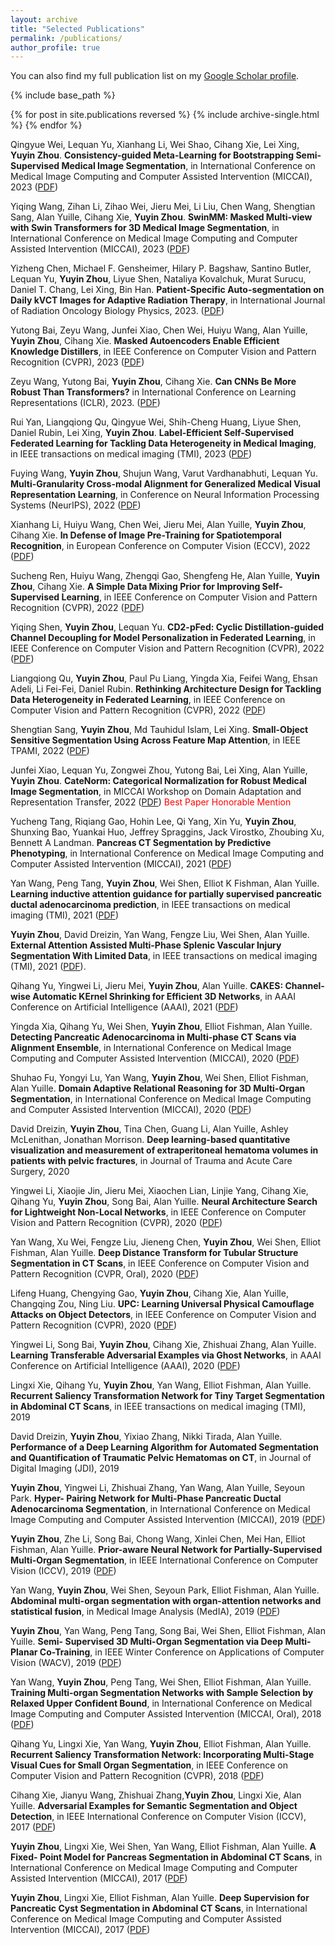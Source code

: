 ```yaml
---
layout: archive
title: "Selected Publications"
permalink: /publications/
author_profile: true
---
```

You can also find my full publication list on my [Google Scholar profile](https://scholar.google.com/citations?user=eiqVLC0AAAAJ&hl=en).


{% include base_path %}

{% for post in site.publications reversed %}
  {% include archive-single.html %}
{% endfor %}


Qingyue Wei, Lequan Yu, Xianhang Li, Wei Shao, Cihang Xie, Lei Xing, **Yuyin Zhou**. **Consistency-guided Meta-Learning for Bootstrapping Semi-Supervised Medical Image Segmentation**, in International Conference on Medical Image Computing and Computer Assisted Intervention (MICCAI), 2023 ([PDF](https://arxiv.org/pdf/2307.11604.pdf))

Yiqing Wang, Zihan Li, Zihao Wei, Jieru Mei, Li Liu, Chen Wang, Shengtian Sang, Alan Yuille, Cihang Xie, **Yuyin Zhou**. **SwinMM: Masked Multi-view with Swin Transformers for 3D Medical Image Segmentation**, in International Conference on Medical Image Computing and Computer Assisted Intervention
(MICCAI), 2023 ([PDF](https://arxiv.org/pdf/2307.12591.pdf))

Yizheng Chen, Michael F. Gensheimer, Hilary P. Bagshaw, Santino Butler, Lequan Yu, **Yuyin Zhou**, Liyue Shen, Nataliya Kovalchuk, Murat Surucu, Daniel T. Chang, Lei Xing, Bin Han. **Patient-Specific Auto-segmentation on Daily kVCT Images for Adaptive Radiation Therapy**,
in International Journal of Radiation Oncology Biology Physics, 2023. ([PDF](https://www.sciencedirect.com/science/article/pii/S0360301623004339))

Yutong Bai, Zeyu Wang, Junfei Xiao, Chen Wei, Huiyu Wang, Alan Yuille, **Yuyin Zhou**, Cihang Xie. **Masked Autoencoders Enable Efficient Knowledge Distillers**,
in IEEE Conference on Computer Vision and Pattern Recognition (CVPR), 2023 ([PDF](https://arxiv.org/pdf/2208.12256.pdf))

Zeyu Wang, Yutong Bai, **Yuyin Zhou**, Cihang Xie. **Can CNNs Be More Robust Than Transformers?**
in International Conference on Learning Representations (ICLR), 2023. ([PDF](https://arxiv.org/pdf/2206.03452.pdf))

Rui Yan, Liangqiong Qu, Qingyue Wei, Shih-Cheng Huang, Liyue Shen, Daniel Rubin, Lei Xing, **Yuyin Zhou**. **Label-Efficient Self-Supervised Federated Learning for Tackling Data Heterogeneity in Medical Imaging**,
in IEEE transactions on medical imaging (TMI), 2023 ([PDF](https://arxiv.org/pdf/2205.08576.pdf))

Fuying Wang, **Yuyin Zhou**, Shujun Wang, Varut Vardhanabhuti, Lequan Yu. **Multi-Granularity Cross-modal Alignment for Generalized Medical Visual Representation Learning**, in Conference on Neural Information Processing Systems (NeurIPS), 2022 ([PDF](https://arxiv.org/pdf/2210.06044.pdf))

Xianhang Li, Huiyu Wang, Chen Wei, Jieru Mei, Alan Yuille, **Yuyin Zhou**, Cihang Xie. **In Defense of Image Pre-Training for Spatiotemporal Recognition**,
in European Conference on Computer Vision (ECCV), 2022 ([PDF](https://arxiv.org/pdf/2205.01721.pdf))


Sucheng Ren, Huiyu Wang, Zhengqi Gao, Shengfeng He, Alan Yuille, **Yuyin Zhou**, Cihang Xie. **A Simple Data Mixing Prior for Improving Self-Supervised Learning**,
in IEEE Conference on Computer Vision and Pattern Recognition (CVPR), 2022 ([PDF](https://arxiv.org/pdf/2206.07692.pdf))


Yiqing Shen, **Yuyin Zhou**, Lequan Yu. **CD2-pFed: Cyclic Distillation-guided Channel Decoupling for Model Personalization in Federated Learning**,
in IEEE Conference on Computer Vision and Pattern Recognition (CVPR), 2022 ([PDF](https://arxiv.org/pdf/2204.03880.pdf))

Liangqiong Qu, **Yuyin Zhou**, Paul Pu Liang, Yingda Xia, Feifei Wang, Ehsan Adeli, Li Fei-Fei, Daniel Rubin. **Rethinking Architecture Design for Tackling Data Heterogeneity in Federated Learning**,
in IEEE Conference on Computer Vision and Pattern Recognition (CVPR), 2022 ([PDF](https://arxiv.org/pdf/2106.06047.pdf))


Shengtian Sang, **Yuyin Zhou**, Md Tauhidul Islam, Lei Xing. **Small-Object Sensitive Segmentation Using Across Feature Map Attention**,
in IEEE TPAMI, 2022 ([PDF](https://ieeexplore.ieee.org/stamp/stamp.jsp?tp=&arnumber=9906428))

Junfei Xiao, Lequan Yu, Zongwei Zhou, Yutong Bai, Lei Xing, Alan Yuille, **Yuyin Zhou**. **CateNorm: Categorical Normalization for Robust Medical Image Segmentation**, in MICCAI Workshop on Domain Adaptation and Representation Transfer, 2022 ([PDF](https://arxiv.org/pdf/2103.15858.pdf)) <span style="color: red;">Best Paper Honorable Mention

Yucheng Tang, Riqiang Gao, Hohin Lee, Qi Yang, Xin Yu, **Yuyin Zhou**, Shunxing Bao, Yuankai Huo, Jeffrey Spraggins, Jack Virostko, Zhoubing Xu, Bennett A Landman. **Pancreas CT Segmentation by Predictive Phenotyping**,
in International Conference on Medical Image Computing and Computer Assisted Intervention
(MICCAI), 2021 ([PDF](https://link.springer.com/chapter/10.1007/978-3-030-87193-2_3))


Yan Wang, Peng Tang, **Yuyin Zhou**, Wei Shen, Elliot K Fishman, Alan Yuille. **Learning inductive attention guidance for partially supervised pancreatic ductal adenocarcinoma prediction**, in IEEE transactions on medical imaging (TMI), 2021 ([PDF](https://arxiv.org/pdf/2105.14773.pdf))

**Yuyin Zhou**, David Dreizin, Yan Wang, Fengze Liu, Wei Shen, Alan Yuille. **External Attention Assisted Multi-Phase Splenic Vascular Injury Segmentation With Limited Data**, in IEEE transactions on medical imaging (TMI), 2021 ([PDF](https://arxiv.org/pdf/2201.00942.pdf)).


Qihang Yu, Yingwei Li, Jieru Mei, **Yuyin Zhou**, Alan Yuille. **CAKES: Channel-wise Automatic KErnel Shrinking for Efficient 3D Networks**,
in AAAI Conference on Artificial Intelligence (AAAI), 2021 ([PDF](https://arxiv.org/pdf/2003.12798.pdf))

Yingda Xia, Qihang Yu, Wei Shen, **Yuyin Zhou**, Elliot Fishman, Alan Yuille. **Detecting
Pancreatic Adenocarcinoma in Multi-phase CT Scans via Alignment Ensemble**, in International
Conference on Medical Image Computing and Computer Assisted Intervention
(MICCAI), 2020 ([PDF](https://arxiv.org/pdf/2003.08441.pdf))

Shuhao Fu, Yongyi Lu, Yan Wang, **Yuyin Zhou**, Wei Shen, Elliot Fishman, Alan Yuille.
**Domain Adaptive Relational Reasoning for 3D Multi-Organ Segmentation**, in International
Conference on Medical Image Computing and Computer Assisted Intervention
(MICCAI), 2020 ([PDF](https://arxiv.org/pdf/2005.09120.pdf))

David Dreizin, **Yuyin Zhou**, Tina Chen, Guang Li, Alan Yuille, Ashley McLenithan, Jonathan
Morrison. **Deep learning-based quantitative visualization and measurement of extraperitoneal
hematoma volumes in patients with pelvic fractures**, in Journal of
Trauma and Acute Care Surgery, 2020

Yingwei Li, Xiaojie Jin, Jieru Mei, Xiaochen Lian, Linjie Yang, Cihang Xie, Qihang Yu, **Yuyin
Zhou**, Song Bai, Alan Yuille. **Neural Architecture Search for Lightweight Non-Local
Networks**, in IEEE Conference on Computer Vision and Pattern Recognition (CVPR), 2020 ([PDF](https://openaccess.thecvf.com/content_CVPR_2020/papers/Li_Neural_Architecture_Search_for_Lightweight_Non-Local_Networks_CVPR_2020_paper.pdf))

Yan Wang, Xu Wei, Fengze Liu, Jieneng Chen, **Yuyin Zhou**, Wei Shen, Elliot Fishman, Alan
Yuille. **Deep Distance Transform for Tubular Structure Segmentation in CT Scans**,
in IEEE Conference on Computer Vision and Pattern Recognition (CVPR, Oral), 2020 ([PDF](https://openaccess.thecvf.com/content_CVPR_2020/papers/Wang_Deep_Distance_Transform_for_Tubular_Structure_Segmentation_in_CT_Scans_CVPR_2020_paper.pdf))

Lifeng Huang, Chengying Gao, **Yuyin Zhou**, Cihang Xie, Alan Yuille, Changqing Zou, Ning
Liu. **UPC: Learning Universal Physical Camouflage Attacks on Object Detectors**,
in IEEE Conference on Computer Vision and Pattern Recognition (CVPR), 2020 ([PDF](https://openaccess.thecvf.com/content_CVPR_2020/papers/Huang_Universal_Physical_Camouflage_Attacks_on_Object_Detectors_CVPR_2020_paper.pdf))

Yingwei Li, Song Bai, **Yuyin Zhou**, Cihang Xie, Zhishuai Zhang, Alan Yuille. **Learning
Transferable Adversarial Examples via Ghost Networks**, in AAAI Conference on Artificial
Intelligence (AAAI), 2020 ([PDF](https://arxiv.org/pdf/1812.03413.pdf))

Lingxi Xie, Qihang Yu, **Yuyin Zhou**, Yan Wang, Elliot Fishman, Alan Yuille. **Recurrent
Saliency Transformation Network for Tiny Target Segmentation in Abdominal CT
Scans**, in IEEE transactions on medical imaging (TMI), 2019

David Dreizin, **Yuyin Zhou**, Yixiao Zhang, Nikki Tirada, Alan Yuille. **Performance of
a Deep Learning Algorithm for Automated Segmentation and Quantification of
Traumatic Pelvic Hematomas on CT**, in Journal of Digital Imaging (JDI), 2019

**Yuyin Zhou**, Yingwei Li, Zhishuai Zhang, Yan Wang, Alan Yuille, Seyoun Park. **Hyper-
Pairing Network for Multi-Phase Pancreatic Ductal Adenocarcinoma Segmentation**,
in International Conference on Medical Image Computing and Computer Assisted Intervention
(MICCAI), 2019 ([PDF](https://arxiv.org/pdf/1909.00906.pdf))

**Yuyin Zhou**, Zhe Li, Song Bai, Chong Wang, Xinlei Chen, Mei Han, Elliot Fishman, Alan
Yuille. **Prior-aware Neural Network for Partially-Supervised Multi-Organ Segmentation**,
in IEEE International Conference on Computer Vision (ICCV), 2019 ([PDF](https://openaccess.thecvf.com/content_ICCV_2019/papers/Zhou_Prior-Aware_Neural_Network_for_Partially-Supervised_Multi-Organ_Segmentation_ICCV_2019_paper.pdf))

Yan Wang, **Yuyin Zhou**, Wei Shen, Seyoun Park, Elliot Fishman, Alan Yuille. **Abdominal
multi-organ segmentation with organ-attention networks and statistical fusion**, in
Medical Image Analysis (MedIA), 2019 ([PDF](https://arxiv.org/pdf/1804.08414.pdf))

**Yuyin Zhou**, Yan Wang, Peng Tang, Song Bai, Wei Shen, Elliot Fishman, Alan Yuille. **Semi-
Supervised 3D Multi-Organ Segmentation via Deep Multi-Planar Co-Training**, in
IEEE Winter Conference on Applications of Computer Vision (WACV), 2019 ([PDF](http://www.robots.ox.ac.uk/~tvg/publications/2019/dmpct_wacv.pdf))

Yan Wang, **Yuyin Zhou**, Peng Tang, Wei Shen, Elliot Fishman, Alan Yuille. **Training
Multi-organ Segmentation Networks with Sample Selection by Relaxed Upper
Confident Bound**, in International Conference on Medical Image Computing and Computer
Assisted Intervention (MICCAI, Oral), 2018 ([PDF](https://arxiv.org/pdf/1804.02595.pdf))

Qihang Yu, Lingxi Xie, Yan Wang, **Yuyin Zhou**, Elliot Fishman, Alan Yuille. **Recurrent
Saliency Transformation Network: Incorporating Multi-Stage Visual Cues
for Small Organ Segmentation**, in IEEE Conference on Computer Vision and Pattern
Recognition (CVPR), 2018 ([PDF](https://openaccess.thecvf.com/content_cvpr_2018/papers/Yu_Recurrent_Saliency_Transformation_CVPR_2018_paper.pdf))

Cihang Xie, Jianyu Wang, Zhishuai Zhang,**Yuyin Zhou**, Lingxi Xie, Alan Yuille. **Adversarial
Examples for Semantic Segmentation and Object Detection**, in IEEE International
Conference on Computer Vision (ICCV), 2017 ([PDF](https://openaccess.thecvf.com/content_ICCV_2017/papers/Xie_Adversarial_Examples_for_ICCV_2017_paper.pdf))

**Yuyin Zhou**, Lingxi Xie, Wei Shen, Yan Wang, Elliot Fishman, Alan Yuille. **A Fixed-
Point Model for Pancreas Segmentation in Abdominal CT Scans**, in International
Conference on Medical Image Computing and Computer Assisted Intervention (MICCAI),
2017 ([PDF](https://arxiv.org/pdf/1612.08230.pdf))

**Yuyin Zhou**, Lingxi Xie, Elliot Fishman, Alan Yuille. **Deep Supervision for Pancreatic
Cyst Segmentation in Abdominal CT Scans**, in International Conference on Medical
Image Computing and Computer Assisted Intervention (MICCAI), 2017 ([PDF](https://arxiv.org/pdf/1706.07346.pdf))
